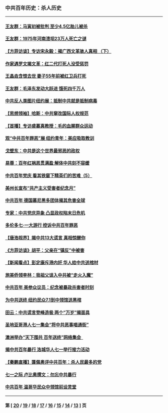 ### 中共百年历史：杀人历史
---
#### [王友群：马寅初被批判 至少4.5亿胎儿被杀](../../pages/nf1176106/n13260313.md?10280430) 
#### [王友群：1975年河南溃坝23万人死亡之谜](../../pages/nf1176106/n13231576.md?10280430) 
#### [【方菲访谈】专访宋永毅：揭广西文革骇人真相 （下）](../../pages/nf1176106/n13209074.md?10280430) 
#### [作家遇罗文揭文革：红二代打死人没受惩罚](../../pages/nf1176106/n13205254.md?10280430) 
#### [王晶垚含恨去世 妻子55年前被红卫兵打死](../../pages/nf1176106/n13203590.md?10280430) 
#### [王友群：毛泽东发动大跃进 饿死四千万人](../../pages/nf1176106/n13177158.md?10280430) 
#### [中共反人类图片纽约展：抵制中共就是抵制病毒](../../pages/nf1176106/n13115371.md?10280430) 
#### [【思想领袖】哈斯：中共窜改国际人权规范](../../pages/nf1176106/n13053647.md?10280430) 
#### [【首播】专访盛慕真教授：毛的血腥群众运动](../../pages/nf1176106/n13091782.md?10280430) 
#### [观“中共百年罪恶”展 纽约青年：美应吸取教训](../../pages/nf1176106/n13085246.md?10280430) 
#### [戈壁东：中共是这个世界最邪恶的政权](../../pages/nf1176106/n13085641.md?10280430) 
#### [易蓉：百年红祸恶贯满盈 解体中共刻不容缓](../../pages/nf1176106/n13084455.md?10280430) 
#### [中共百年党庆 看其铁窗下精英们的苦难（5）](../../pages/nf1176106/n13076766.md?10280430) 
#### [美州长宣布“共产主义受害者纪念月”](../../pages/nf1176106/n13074024.md?10280430) 
#### [中共百年 德国慕尼黑多团体揭其危害全球](../../pages/nf1176106/n13068873.md?10280430) 
#### [专家：中共党庆异象 凸显政权陷末日危机](../../pages/nf1176106/n13067084.md?10280430) 
#### [多伦多七·一大游行 控诉中共百年罪恶](../../pages/nf1176106/n13062043.md?10280430) 
#### [【唐浩视界】揭中共13大谎言 真相惊醒你](../../pages/nf1176106/n13065208.md?10280430) 
#### [《方菲访谈》胡平：父亲在“镇反”中被害](../../pages/nf1176106/n13064114.md?10280430) 
#### [【新闻看点】彭定康斥港内奸 华人给中共送棺材](../../pages/nf1176106/n13064230.md?10280430) 
#### [旅美侨领李林：我祖父误入中共被“走火入魔”](../../pages/nf1176106/n13062777.md?10280430) 
#### [中共百年 美参众议员：纪念被暴政杀害者时刻](../../pages/nf1176106/n13063735.md?10280430) 
#### [为中共送终 纽约民众7.1到中领馆送黑棺](../../pages/nf1176106/n13062573.md?10280430) 
#### [田云：中共谎言登峰造极 两个“万岁”揭面具](../../pages/nf1176106/n13062013.md?10280430) 
#### [圣地亚哥港人七一集会“将中共恶事唱通街”](../../pages/nf1176106/n13062681.md?10280430) 
#### [澳洲举办“天下围共 百年送终”网络集会  ](../../pages/nf1176106/n13054366.md?10280430) 
#### [揭中共百年暴行 洛城华人七一举行接力活动](../../pages/nf1176106/n13061979.md?10280430) 
#### [【秦鹏直播】蓬佩奥评中共百年：杀人民最多的党](../../pages/nf1176106/n13061736.md?10280430) 
#### [七一之际 卢比奥撰文：勿忘中共暴行](../../pages/nf1176106/n13061044.md?10280430) 
#### [中共百年 温哥华民众中领馆前设灵堂](../../pages/nf1176106/n13061399.md?10280430) 

---
#### 第 [ [20](./20.md?10280430) / [19](./19.md?10280430) / [18](./18.md?10280430) / [17](./17.md?10280430) / [16](./16.md?10280430) / [15](./15.md?10280430) / [14](./14.md?10280430) / [13](./13.md?10280430) ] 页
